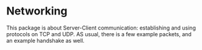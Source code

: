 # Networking

This package is about Server-Client communication: establishing and using protocols on TCP and UDP.
AS usual, there is a few example packets, and an example handshake as well.